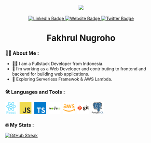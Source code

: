 <div id="header" align="center">
  <img src="https://media.giphy.com/media/M9gbBd9nbDrOTu1Mqx/giphy.gif" width="200"/>
</div>
<br >
<div id="badges" align="center">
  <a href="https://www.linkedin.com/in/fakhrulnugroho">
    <img src="https://img.shields.io/badge/LinkedIn-blue?style=for-the-badge" alt="LinkedIn Badge"/>
  </a>
  <a href="https://nugrohospace.com">
    <img src="https://img.shields.io/badge/Website-red?style=for-the-badge" alt="Website Badge"/>
  </a>
  <a href="https://twitter.com/fakhrullnugroho">
    <img src="https://img.shields.io/badge/Twitter-blue?style=for-the-badge" alt="Twitter Badge"/>
  </a>
</div>
<div align="center">
  <h1>Fakhrul Nugroho</h1>
</div>

### :man_technologist: About Me :
- :man_technologist: I am a Fullstack Developer from Indonesia.
- :telescope: I’m working as a Web Developer and contributing to frontend and backend for building web applications.
- :seedling: Exploring Serverless Framewok & AWS Lambda.

### :hammer_and_wrench: Languages and Tools :
<div>
  <img src="https://github.com/devicons/devicon/blob/master/icons/react/react-original-wordmark.svg" title="React" alt="React" width="40" height="40"/>&nbsp;
  <img src="https://github.com/devicons/devicon/blob/master/icons/javascript/javascript-original.svg" title="JavaScript" alt="JavaScript" width="40" height="40"/>&nbsp;
  <img src="https://github.com/devicons/devicon/blob/master/icons/typescript/typescript-original.svg" title="Typescript" **alt="Typescript" width="40" height="40"/>&nbsp;
  <img src="https://github.com/devicons/devicon/blob/master/icons/nodejs/nodejs-original-wordmark.svg" title="NodeJS" alt="NodeJS" width="40" height="40"/>&nbsp;
  <img src="https://github.com/devicons/devicon/blob/master/icons/amazonwebservices/amazonwebservices-plain-wordmark.svg" title="AWS" alt="AWS" width="40" height="40"/>&nbsp;
  <img src="https://github.com/devicons/devicon/blob/master/icons/git/git-original-wordmark.svg" title="Git" **alt="Git" width="40" height="40"/>&nbsp;
  <img src="https://github.com/devicons/devicon/blob/master/icons/postgresql/postgresql-original-wordmark.svg" title="PosgreSQL" **alt="PosgreSQL" width="40" height="40"/>&nbsp;
</div>

### :fire: My Stats :
[![GitHub Streak](http://github-readme-streak-stats.herokuapp.com?user=fakhrulnugroho&theme=dark&background=444444)](https://git.io/streak-stats)
